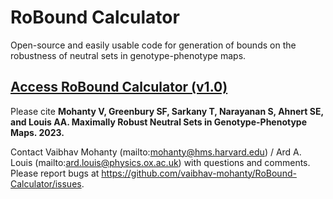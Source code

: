 # RoBound Calculator
Open-source and easily usable code for generation of bounds on the robustness of neutral sets in genotype-phenotype maps.

## [Access RoBound Calculator (v1.0)](https://colab.research.google.com/github/vaibhav-mohanty/RoBound-Calculator/blob/main/RoBound_Calculator.ipynb)

Please cite **Mohanty V, Greenbury SF, Sarkany T, Narayanan S, Ahnert SE, and Louis AA. Maximally Robust Neutral Sets in Genotype-Phenotype Maps. 2023.**

Contact Vaibhav Mohanty (mailto:mohanty@hms.harvard.edu) / Ard A. Louis (mailto:ard.louis@physics.ox.ac.uk) with questions and comments. Please report bugs at https://github.com/vaibhav-mohanty/RoBound-Calculator/issues.
